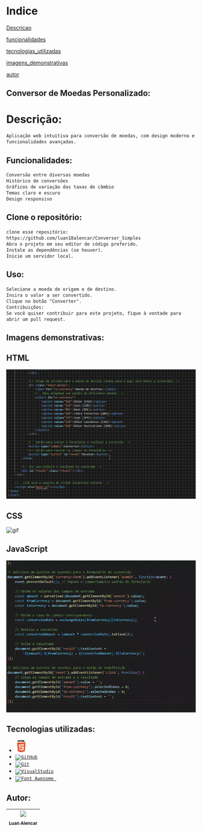 # Indice

[Descricao](#descrição)

[funcionalidades](#funcionalidades)

[tecnologias_utilizadas](#tecnologias-utilizadas)

[imagens_demonstrativas](#imagens-demonstrativas)

[autor](#autor)



## Conversor de Moedas Personalizado:
# Descrição:

    Aplicação web intuitiva para conversão de moedas, com design moderno e funcionalidades avançadas.

## Funcionalidades:

    Conversão entre diversas moedas
    Histórico de conversões
    Gráficos de variação das taxas de câmbio
    Temas claro e escuro
    Design responsivo

## Clone o repositório: 

    clone esse repositório: https://github.com/luan18alencar/Conversor_Simples
    Abra o projeto em seu editor de código preferido.
    Instale as dependências (se houver).
    Inicie um servidor local.
    
## Uso:

    Selecione a moeda de origem e de destino.
    Insira o valor a ser convertido.
    Clique no botão "Converter".
    Contribuições:
    Se você quiser contribuir para este projeto, fique à vontade para abrir um pull request.

## Imagens demonstrativas:

## HTML

![gif](img/IMAGEM.gif)

## CSS

![gif](img/immg.gif)

## JavaScript

![gif](img/jva.gif)


## Tecnologias utilizadas:
 
 
* [<code><img height="32" src="https://raw.githubusercontent.com/github/explore/80688e429a7d4ef2fca1e82350fe8e3517d3494d/topics/html/html.png" alt="HTML5"/></code>](https://developer.mozilla.org/pt-BR/docs/Web/HTML)
* [<code><img height="32" src="https://static.vecteezy.com/system/resources/previews/027/127/560/original/javascript-logo-javascript-icon-transparent-free-png.png" alt="GitHub"/></code>](https://github.com/)
* [<code><img height="32" src="https://www.malwarebytes.com/wp-content/uploads/sites/2/2023/01/asset_upload_file97293_255583.jpg" alt="Git"/></code>](https://git-scm.com/)
* [<code><img height="32" src="https://img.shields.io/badge/VSCode-0078D4?style=for-the-badge&logo=visual%20studio%20code&logoColor=white" alt="VisualStudio"/></code>](https://code.visualstudio.com/)
* [<code><img height="32" src="https://img.shields.io/badge/GitHub-100000?style=for-the-badge&logo=github&logoColor=white" alt="Font Awesome "/></code>](https://fontawesome.com/versions)
 

## Autor:
|  [<img loading="lazy" src="https://avatars.githubusercontent.com/u/140835172?v=4 " width=115><br><sub>Luan Alencar</sub>](https://github.com/luan18alencar) |  
| :---: |

